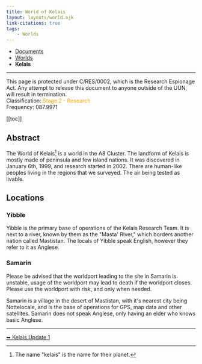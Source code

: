 ```yaml
---
title: World of Kelais
layout: layouts/world.njk
link-citations: true
tags:
    - Worlds
---
```

<nav class="breadcrumb">
    <ul>
        <li><a href="/docs">Documents</a></li>
        <li><a href="/docs/world">Worlds</a></li>
        <li><b>Kelais</b></li>
    </ul>
</nav>
<hr>
<div class="alert danger">
This page is protected under C/RES/0002, which is the Research Espionage Act. Any attempt to release this document to anyone outside of the UUN, will result in termination.
</div>

<div class="alert info">
Classification: <span style="color:orange;">Stage 2 - Research</span><br>
Frequency: 087.9971
</div>

[[toc]]

## Abstract
The World of Kelais[^1] is a world in the A8 Cluster. The landform of Kelais is mostly made of peninsula and few island nations. It was discovered in January 6th, 1999, and research started in 2002. There are human-like peoples living in the regions that we surveyed. The air being tested as livable.

## Locations

### Yibble
Yibble is the primary base of operations of the Kelais Research Team. It is next to a river, known by them as the "Masta' River," which borders another nation called Mastistan. The locals of Yibble speak English, however they refer to it as Anglese.

### Samarin
<div class="alert warning">Please be advised that the worldport leading to the site in Samarin is unstable, usage of the worldport may lead to death if the worldport closes. Please use the worldport with risk, and only when needed.</div>

Samarin is a village in the desert of Mastistan, with it's nearest city being Nottelocale, and is the base of operations for GPS, map data and other satellites. Samarin does not speak Anglese, only having an elder who knows basic Anglese.

<hr>
<a href="/docs/world/kelais/update-1">➥ Kelais Update 1</a>

[^1]: The name "kelais" is the name for their planet.